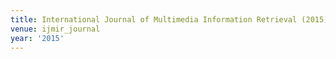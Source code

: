```yaml
---
title: International Journal of Multimedia Information Retrieval (2015)
venue: ijmir_journal
year: '2015'
---
```

